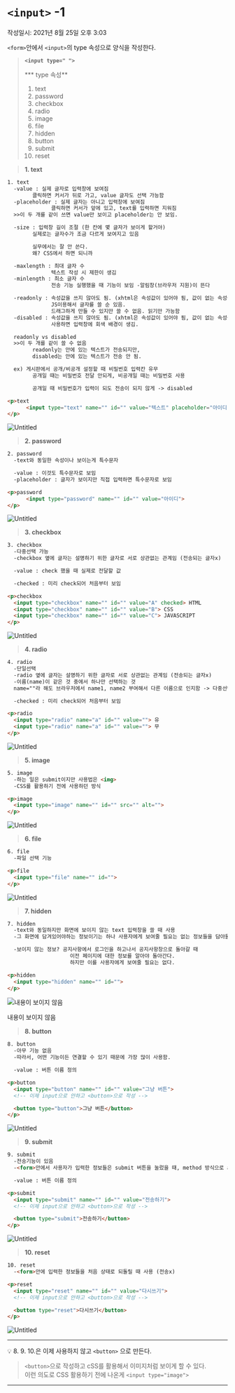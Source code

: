 # `<input>` -1
작성일시: 2021년 8월 25일 오후 3:03

`<form>`안에서 `<input>`의 type 속성으로 양식을 작성한다.

> **`<input type=" ">`**
>
>*** type 속성**
>  1. text
>  2. password
>  3. checkbox
>  4. radio
>  5. image
>  6. file
>  7. hidden
>  8. button
>  9. submit
>  10. reset
>

> **1. text**
>

```html
1. text
  -value : 실제 글자로 입력창에 보여짐
        클릭하면 커서가 뒤로 가고, value 글자도 선택 가능함
  -placeholder : 실제 글자는 아니고 입력창에 보여짐
              클릭하면 커서가 앞에 있고, text를 입력하면 지워짐
  >>이 두 개를 같이 쓰면 value만 보이고 placeholder는 안 보임.

  -size : 입력창 길이 조절 (한 칸에 몇 글자가 보이게 할거야)
        실제로는 글자수가 조금 다르게 보여지고 있음

        실무에서는 잘 안 쓴다.
        왜? CSS에서 하면 되니까

  -maxlength : 최대 글자 수
              텍스트 작성 시 제한이 생김
  -minlength : 최소 글자 수
              전송 기능 실행했을 때 기능이 보임 -알림창(브라우저 지원)이 뜬다

  -readonly : 속성값을 쓰지 않아도 됨. (xhtml은 속성값이 있어야 됨, 값이 없는 속성들은 똑같이 속성 이름을 쓴다.)
              JS이용해서 글자를 쓸 순 있음.
              드래그하게 만들 수 있지만 쓸 수 없음. 읽기만 가능함
  -disabled : 속성값을 쓰지 않아도 됨. (xhtml은 속성값이 있어야 됨, 값이 없는 속성들은 똑같이 속성 이름을 쓴다.)
              사용하면 입력창에 회색 배경이 생김.

  readonly vs disabled
  >>이 두 개를 같이 쓸 수 없음
        readonly는 안에 있는 텍스트가 전송되지만,
        disabled는 안에 있는 텍스트가 전송 안 됨.

  ex) 게시판에서 공개/비공개 설정할 때 비밀번호 입력칸 유무
        공개일 때는 비밀번호 전달 안되게, 비공개일 때는 비밀번호 사용

        공개일 때 비밀번호가 입력이 되도 전송이 되지 않게 -> disabled
```

```html
<p>text
      <input type="text" name="" id="" value="텍스트" placeholder="아이디" size="10" maxlength="10" minlength="4" readonly="readonly" disabled="disabled">
</p>
```

![Untitled](../images/input_1.png)

> **2. password**
>

```html
2. password
  -text와 동일한 속성이나 보이는게 특수문자

  -value : 이것도 특수문자로 보임
  -placeholder : 글자가 보이지만 직접 입력하면 특수문자로 보임
```

```html
<p>password
      <input type="password" name="" id="" value="아이디">
</p>
```

![Untitled](../images/input_2.png)

> **3. checkbox**
>

```html
3. checkbox
  -다중선택 가능
  -checkbox 옆에 글자는 설명하기 위한 글자로 서로 상관없는 관계임 (전송되는 글자x)

  -value : check 했을 때 실제로 전달할 값

  -checked : 미리 check되어 처음부터 보임
```

```html
<p>checkbox
  <input type="checkbox" name="" id="" value="A" checked> HTML
  <input type="checkbox" name="" id="" value="B"> CSS
  <input type="checkbox" name="" id="" value="C"> JAVASCRIPT
</p>
```

![Untitled](../images/input_3.png)

> **4. radio**
>

```html
4. radio
  -단일선택
  -radio 옆에 글자는 설명하기 위한 글자로 서로 상관없는 관계임 (전송되는 글자x)
  -이름(name)이 같은 것 중에서 하나만 선택하는 것
  name=""라 해도 브라우저에서 name1, name2 부여해서 다른 이름으로 인지함 -> 다중선택 됨

  -checked : 미리 check되어 처음부터 보임
```

```html
<p>radio
  <input type="radio" name="a" id="" value=""> 유
  <input type="radio" name="a" id="" value=""> 무
</p>
```

![Untitled](../images/input_5.png)

> **5. image**
>

```html
5. image
  -하는 일은 submit이지만 사용법은 <img>
  -CSS를 활용하기 전에 사용하던 방식
```

```html
<p>image
  <input type="image" name="" id="" src="" alt="">
</p>
```

![Untitled](../images/input_6.png)

> **6. file**
>

```html
6. file
  -파일 선택 기능
```

```html
<p>file
  <input type="file" name="" id="">
</p>
```

![Untitled](../images/input_7.png)

> **7. hidden**
>

```html
7. hidden
  -text와 동일하지만 화면에 보이지 않는 text 입력창을 쓸 때 사용
  -그 화면에 담겨있어야하는 정보이기는 하나 사용자에게 보여줄 필요는 없는 정보들을 담아둘 때 사용

  -보이지 않는 정보? 공지사항에서 로그인을 하고나서 공지사항창으로 돌아갈 때
                    이전 페이지에 대한 정보를 알아야 돌아간다.
                    하지만 이를 사용자에게 보여줄 필요는 없다.
```

```html
<p>hidden
  <input type="hidden" name="" id="">
</p>
```

![내용이 보이지 않음](../images/input_8.png)

내용이 보이지 않음

> **8. button**
>

```html
8. button
  -아무 기능 없음
  -따라서, 어떤 기능이든 연결할 수 있기 때문에 가장 많이 사용함.

  -value : 버튼 이름 정의
```

```html
<p>button
  <input type="button" name="" id="" value="그냥 버튼">
  <!-- 이제 input으로 안하고 <button>으로 작성 -->

  <button type="button">그냥 버튼</button>
</p>
```

![Untitled](../images/input_9.png)

> **9. submit**
>

```html
9. submit
  -전송기능이 있음
  -<form>안에서 사용자가 입력한 정보들은 submit 버튼을 눌렀을 때, method 방식으로 action의 page에 전송이 됨.

  -value : 버튼 이름 정의
```

```html
<p>submit
  <input type="submit" name="" id="" value="전송하기">
  <!-- 이제 input으로 안하고 <button>으로 작성 -->

  <button type="submit">전송하기</button>
</p>
```

![Untitled](../images/input_10.png)

> **10. reset**
>

```html
10. reset
  -<form>안에 입력한 정보들을 처음 상태로 되돌릴 때 사용 (전송x)
```

```html
<p>reset
  <input type="reset" name="" id="" value="다시쓰기">
  <!-- 이제 input으로 안하고 <button>으로 작성 -->

  <button type="reset">다시쓰기</button>
</p>
```

![Untitled](../images/input_11.png)

---

<aside>

💡 8. 9. 10.은 이제 사용하지 않고 `<button>` 으로 만든다.
 >`<button>`으로 작성하고 cSS를 활용해서 이미지처럼 보이게 할 수 있다. <br/>
이런 의도로 CSS 활용하기 전에 나온게 `<input type="image">`

</aside>

***